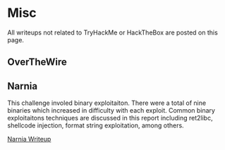 # Misc

All writeups not related to TryHackMe or HackTheBox are posted on this page. 

## OverTheWire

## Narnia

This challenge involed binary exploitaiton. There were a total of nine binaries which increased in difficulty with each exploit. Common binary exploitaitons techniques are discussed in this report including ret2libc, shellcode injection, format string exploitation, among others. 

<a href="https://0xd4y.github.io/Writeups/Misc/Narnia%20Writeup.pdf">Narnia Writeup</a>
